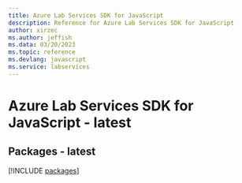 ```yaml
---
title: Azure Lab Services SDK for JavaScript
description: Reference for Azure Lab Services SDK for JavaScript
author: xirzec
ms.author: jeffish
ms.data: 03/20/2023
ms.topic: reference
ms.devlang: javascript
ms.service: labservices
---
```

# Azure Lab Services SDK for JavaScript - latest
## Packages - latest
[!INCLUDE [packages](lab-services-index.md)]
